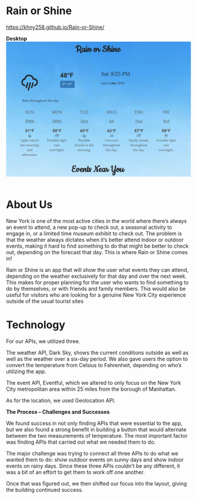 # Rain or Shine 

https://khny258.github.io/Rain-or-Shine/

<strong>Desktop</strong>
<br>
<img src="assets/desktop.png">
<br>
<br>

# About Us


New York is one of the most active cities in the world where there’s always an event to attend, a new pop-up to check out, a seasonal activity to engage in, or a limited time museum exhibit to check out. The problem is that the weather always dictates when it’s better attend indoor or outdoor events, making it hard to find something to do that might be better to check out, depending on the forecast that day. This is where Rain or Shine comes in!

Rain or Shine is an app that will show the user what events they can attend, depending on the weather exclusively for that day and over the next week. This makes for proper planning for the user who wants to find something to do by themselves, or with friends and family members. This would also be useful for visitors who are looking for a genuine New York City experience outside of the usual tourist sites

# Technology

For our APIs, we utilized three.

The weather API, Dark Sky, shows the current conditions outside as well as well as the weather over a six-day period. We also gave users the option to convert the temperature from Celsius to Fahrenheit, depending on who’s utilizing the app.

The event API, Eventful, which we altered to only focus on the New York City metropolitan area within 25 miles from the borough of Manhattan.

As for the location, we used Geolocation API.

<b>The Process – Challenges and Successes</b>

We found success in not only finding APIs that were essential to the app, but we also found a strong benefit in building a button that would alternate between the two measurements of temperature. The most important factor was finding APIs that carried out what we needed them to do.

The major challenge was trying to connect all three APIs to do what we wanted them to do: show outdoor events on sunny days and show indoor events on rainy days. Since these three APIs couldn’t be any different, it was a bit of an effort to get them to work off one another.

Once that was figured out, we then shifted our focus into the layout, giving the building continued success.
<br>
<br>
